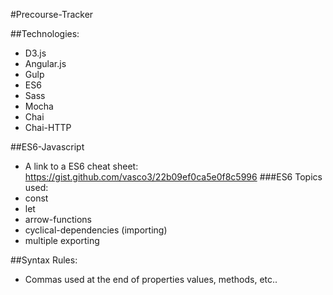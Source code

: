  #Precourse-Tracker

 ##Technologies:
 - D3.js
 - Angular.js
 - Gulp
 - ES6
 - Sass
 - Mocha
 - Chai
 - Chai-HTTP

 ##ES6-Javascript
 - A link to a ES6 cheat sheet: <https://gist.github.com/vasco3/22b09ef0ca5e0f8c5996>
###ES6 Topics used:
- const
- let
- arrow-functions
- cyclical-dependencies (importing)
- multiple exporting

##Syntax Rules:
- Commas used at the end of properties values, methods, etc..
